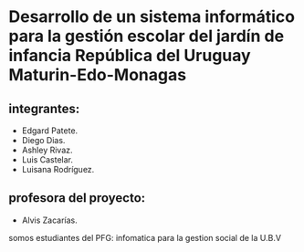 # Desarrollo de un sistema informático para la gestión escolar del jardín de infancia República del Uruguay Maturin-Edo-Monagas
## integrantes:   

- Edgard Patete.   
- Diego Dias.
- Ashley Rivaz.
- Luis Castelar.
- Luisana Rodríguez.
## profesora del proyecto:

- Alvis Zacarías.


somos estudiantes del PFG: infomatica para la gestion social de la U.B.V
